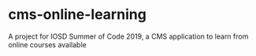 # cms-online-learning
A project for IOSD Summer of Code 2019, a CMS application to learn from online courses available
